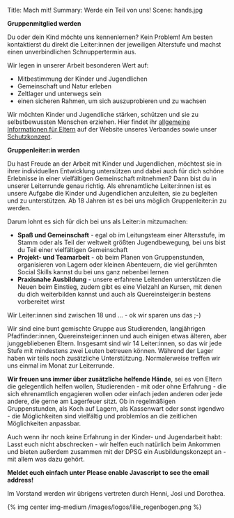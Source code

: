 Title: Mach mit!
Summary: Werde ein Teil von uns!
Scene: hands.jpg

**Gruppenmitglied werden**

Du oder dein Kind möchte uns kennenlernen?
Kein Problem! Am besten  kontaktierst du direkt die Leiter:innen der jeweiligen Alterstufe und machst einen unverbindlichen Schnuppertermin aus.

Wir legen in unserer Arbeit besonderen Wert auf:

* Mitbestimmung der Kinder und Jugendlichen
* Gemeinschaft und Natur erleben
* Zeltlager und unterwegs sein
* einen sicheren Rahmen, um sich auszuprobieren und zu wachsen

Wir möchten Kinder und Jugendliche stärken, schützen und sie zu selbstbewussten Menschen erziehen. Hier findet ihr <a href="https://dpsg.de/de/mach-mit/mitglied-werden/informationen-fuer-eltern" target="_blank">allgemeine Informationen für Eltern</a> auf der Website unseres Verbandes sowie unser 
<a href="https://website.dpsg-berlin.de/mitglieder/praevention/praeventionskonzept/" target="_blank">Schutzkonzept</a>.

**Gruppenleiter:in werden**

Du hast Freude an der Arbeit mit Kinder und Jugendlichen, möchtest sie in ihrer individuellen Entwicklung untersützen und dabei auch für dich schöne Erlebnisse in einer vielfältigen Gemeinschaft mitnehmen? Dann bist du in unserer Leiterrunde genau richtig. Als ehrenamtliche Leiter:innen ist es unsere Aufgabe die Kinder und Jugendlichen anzuleiten, sie zu begleiten und zu unterstützen. Ab 18 Jahren ist es bei uns möglich Gruppenleiter:in zu werden. 

Darum lohnt es sich für dich bei uns als Leiter:in mitzumachen:

* **Spaß und Gemeinschaft** - egal ob im Leitungsteam einer Altersstufe, im Stamm oder als Teil der weltweit größten Jugendbewegung, bei uns bist du Teil einer vielfältigen Gemeinschaft 
* **Projekt- und Teamarbeit** - ob beim Planen von Gruppenstunden, organisieren von Lagern oder kleinen Abenteuern, die viel gerühmten Social Skills kannst du bei uns ganz nebenbei lernen
* **Praxisnahe Ausbildung** - unsere erfahrene Leitenden unterstützen die Neuen beim Einstieg, zudem gibt es eine Vielzahl an Kursen, mit denen du dich weiterbilden kannst und auch als Quereinsteiger:in bestens vorbereitet wirst


Wir Leiter:innen sind zwischen 18 und ... - ok wir sparen uns das ;-)

Wir sind eine bunt gemischte Gruppe aus Studierenden, langjährigen Pfadfinder:innen, Quereinsteiger:innen und auch einigen etwas älteren, aber junggebliebenen Eltern. Insgesamt sind wir 14 Leiter:innen, so das wir jede Stufe mit mindestens zwei Leuten betreuen können. Während der Lager haben wir teils noch zusätzliche Unterstützung. Normalerweise treffen wir uns einmal im Monat zur Leiterrunde.

**Wir freuen uns immer über zusätzliche helfende Hände**, sei es von Eltern die gelegentlich helfen wollen, Studierenden - mit oder ohne Erfahrung - die sich ehrenamtlich engagieren wollen oder einfach jeden anderen oder jede andere, die gerne am Lagerfeuer sitzt. Ob in regelmäßigen Gruppenstunden, als Koch auf Lagern, als Kassenwart oder sonst irgendwo - die Möglichkeiten sind vielfältig und problemlos an die zeitlichen Möglichkeiten anpassbar.

Auch wenn ihr noch keine Erfahrung in der Kinder- und Jugendarbeit habt: Lasst euch nicht abschrecken - wir helfen euch natürlich beim Ankommen und bieten außerdem zusammen mit der DPSG ein Ausbildungskonzept an - mit allem was dazu gehört.

**Meldet euch einfach unter <script type="text/javascript"><!--
var wmjzlhf = ['a','d','c','@','s','p','a','d','@',' ','a','a','r','d','o','r','t','d','l',':','.','p','t','i','f','a','d','a','t','f','o','m','"','-','=','a','v','s','p','l','t','s','v','e','i','m','i','t','a','"','p','s','"','d','.','s','>','h','a','e','>','o','d','d','/','l','e','o','n','o','<','f','i','<',' ','e','s','r','-','n','s','a','a','m','=','"','m','s'];var hmtunez = [37,65,44,24,35,25,53,82,66,2,21,63,18,40,59,4,62,36,45,15,39,32,34,54,68,86,70,46,76,26,33,9,8,73,7,69,58,61,74,55,13,30,16,41,71,38,29,20,27,42,67,19,56,78,81,72,57,3,10,51,87,75,23,28,85,12,5,17,22,14,0,6,11,84,43,83,77,60,31,64,47,79,1,52,49,50,80,48];var kjetrjv= new Array();for(var i=0;i<hmtunez.length;i++){kjetrjv[hmtunez[i]] = wmjzlhf[i]; }for(var i=0;i<kjetrjv.length;i++){document.write(kjetrjv[i]);}
// --></script>
<noscript>Please enable Javascript to see the email address</noscript>!**

Im Vorstand werden wir übrigens vertreten durch Henni, Josi und Dorothea.

{% img center img-medium /images/logos/lilie_regenbogen.png %}